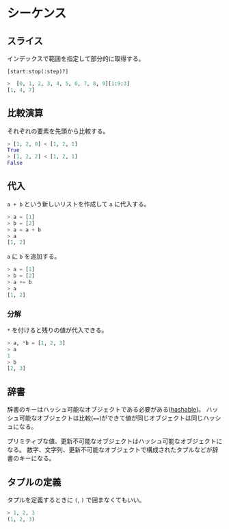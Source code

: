 # シーケンス

## スライス

インデックスで範囲を指定して部分的に取得する。

```
[start:stop(:step)?]
```

```python
>  [0, 1, 2, 3, 4, 5, 6, 7, 8, 9][1:9:3]
[1, 4, 7]
```

## 比較演算

それぞれの要素を先頭から比較する。

```python
> [1, 2, 0] < [1, 2, 1]
True
> [1, 2, 2] < [1, 2, 1]
False
```

## 代入

`a + b` という新しいリストを作成して `a` に代入する。

```python
> a = [1]
> b = [2]
> a = a + b
> a
[1, 2]
```

`a` に `b` を追加する。

```python
> a = [1]
> b = [2]
> a += b
> a
[1, 2]
```

### 分解

`*` を付けると残りの値が代入できる。

```python
> a, *b = [1, 2, 3]
> a
1
> b
[2, 3]
```

## 辞書

辞書のキーはハッシュ可能なオブジェクトである必要がある([hashable](https://docs.python.org/ja/3/glossary.html#term-hashable))。
ハッシュ可能なオブジェクトは比較(`==`)ができて値が同じオブジェクトは同じハッシュになる。

プリミティブな値、更新不可能なオブジェクトはハッシュ可能なオブジェクトになる。
数字、文字列、更新不可能なオブジェクトで構成されたタプルなどが辞書のキーになる。

## タプルの定義

タプルを定義するときに `(`, `)` で囲まなくてもいい。

```python
> 1, 2, 3
(1, 2, 3)
```
